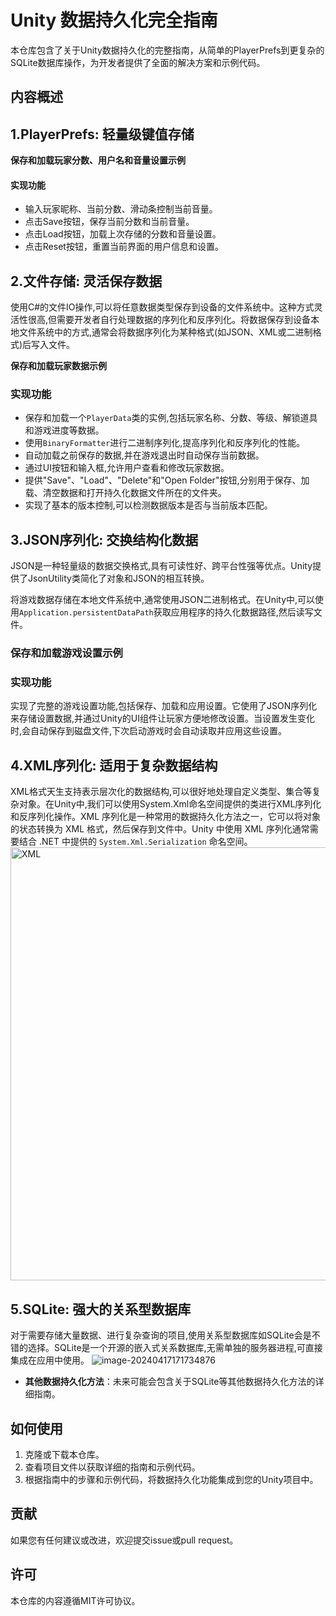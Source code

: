 # Unity 数据持久化完全指南  

本仓库包含了关于Unity数据持久化的完整指南，从简单的PlayerPrefs到更复杂的SQLite数据库操作，为开发者提供了全面的解决方案和示例代码。  

## 内容概述  

 ## 1.PlayerPrefs: 轻量级键值存储
 **保存和加载玩家分数、用户名和音量设置示例**

#### 实现功能

- 输入玩家昵称、当前分数、滑动条控制当前音量。
- 点击Save按钮，保存当前分数和当前音量。
- 点击Load按钮，加载上次存储的分数和音量设置。
- 点击Reset按钮，重置当前界面的用户信息和设置。
  

## 2.文件存储: 灵活保存数据

使用C#的文件IO操作,可以将任意数据类型保存到设备的文件系统中。这种方式灵活性很高,但需要开发者自行处理数据的序列化和反序列化。将数据保存到设备本地文件系统中的方式,通常会将数据序列化为某种格式(如JSON、XML或二进制格式)后写入文件。

**保存和加载玩家数据示例**

### 实现功能

- 保存和加载一个`PlayerData`类的实例,包括玩家名称、分数、等级、解锁道具和游戏进度等数据。
- 使用`BinaryFormatter`进行二进制序列化,提高序列化和反序列化的性能。
- 自动加载之前保存的数据,并在游戏退出时自动保存当前数据。
- 通过UI按钮和输入框,允许用户查看和修改玩家数据。
- 提供"Save"、"Load"、"Delete"和"Open Folder"按钮,分别用于保存、加载、清空数据和打开持久化数据文件所在的文件夹。
- 实现了基本的版本控制,可以检测数据版本是否与当前版本匹配。

## 3.JSON序列化: 交换结构化数据

JSON是一种轻量级的数据交换格式,具有可读性好、跨平台性强等优点。Unity提供了JsonUtility类简化了对象和JSON的相互转换。

将游戏数据存储在本地文件系统中,通常使用JSON二进制格式。在Unity中,可以使用`Application.persistentDataPath`获取应用程序的持久化数据路径,然后读写文件。

### **保存和加载游戏设置示例**

### 实现功能

实现了完整的游戏设置功能,包括保存、加载和应用设置。它使用了JSON序列化来存储设置数据,并通过Unity的UI组件让玩家方便地修改设置。当设置发生变化时,会自动保存到磁盘文件,下次启动游戏时会自动读取并应用这些设置。

## 4.XML序列化: 适用于复杂数据结构

XML格式天生支持表示层次化的数据结构,可以很好地处理自定义类型、集合等复杂对象。在Unity中,我们可以使用System.Xml命名空间提供的类进行XML序列化和反序列化操作。XML 序列化是一种常用的数据持久化方法之一，它可以将对象的状态转换为 XML 格式，然后保存到文件中。Unity 中使用 XML 序列化通常需要结合 .NET 中提供的 `System.Xml.Serialization` 命名空间。
<img width="693" alt="XML" src="https://github.com/Charlielyo/Unity-Data-Persistence-Demo/assets/78399982/3b9ad85f-90ca-495d-998a-86cb4f215391">

## 5.SQLite: 强大的关系型数据库

对于需要存储大量数据、进行复杂查询的项目,使用关系型数据库如SQLite会是不错的选择。SQLite是一个开源的嵌入式关系数据库,无需单独的服务器进程,可直接集成在应用中使用。
![image-20240417171734876](https://github.com/Charlielyo/Unity-Data-Persistence-Demo/assets/78399982/ce79189f-8aae-4234-9be7-fa409ef1331e)

- **其他数据持久化方法**：未来可能会包含关于SQLite等其他数据持久化方法的详细指南。  
  
## 如何使用  

1. 克隆或下载本仓库。  
2. 查看项目文件以获取详细的指南和示例代码。
3. 根据指南中的步骤和示例代码，将数据持久化功能集成到您的Unity项目中。  

## 贡献  

如果您有任何建议或改进，欢迎提交issue或pull request。  

## 许可  

本仓库的内容遵循MIT许可协议。
